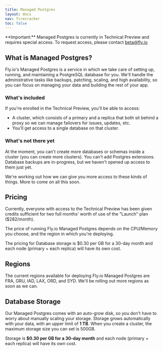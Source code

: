 ```yaml
---
title: Managed Postgres
layout: docs
nav: firecracker
toc: false
---
```


<div class="important icon">**Important:** Managed Postgres is currently in Technical Preview and requires special access. To request access, please contact <a href="mailto:beta@fly.io">beta@fly.io</a></div>


## What is Managed Postgres?

Fly.io's Managed Postgres is a service in which we take care of setting up, running, and maintaining a PostgreSQL database for you. We'll handle the administrative tasks like backups, patching, scaling, and high availability, so you can focus on managing your data and building the rest of your app.

### What's included

If you're enrolled in the Technical Preview, you'll be able to access:

- A cluster, which consists of a primary and a replica that both sit behind a proxy so we can manage failovers for issues, updates, etc. 
- You'll get access to a single database on that cluster. 

### What's not there yet

At the moment, you can't create more databases or schemas inside a cluster (you can create more clusters). You can't add Postgres extensions. Database backups are in-progress, but we haven't opened up access to them just yet.

We're working out how we can give you more access to these kinds of things.  More to come on all this soon.

## Pricing

Currently, everyone with access to the Technical Preview has been given credits sufficient for two full months' worth of use of the "Launch" plan ($282/month).

The price of running Fly.io Managed Postgres depends on the CPU/Memory you choose, and the region in which you're deploying.



The pricing for Database storage is $0.30 per GB for a 30-day month and each node (primary + each replica) will have its own cost.

## Regions

The current regions available for deploying Fly.io Managed Postgres are FRA, GRU, IAD, LAX, ORD, and SYD. We'll be rolling out more regions as soon as we can.

## Database Storage

Our Managed Postgres comes with an auto-grow disk, so you don't have to worry about manually scaling your storage. Storage grows automatically with your data, with an upper limit of **1 TB**. When you create a cluster, the maximum storage size you can set is 500GB.

Storage is **$0.30 per GB for a 30-day month** and each node (primary + each replica) will have its own cost.
